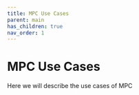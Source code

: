 ```yaml
---
title: MPC Use Cases
parent: main
has_children: true
nav_order: 1
---
```


# MPC Use Cases


Here we will describe the use cases of MPC